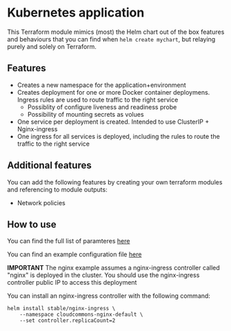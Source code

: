 # Kubernetes application

This Terraform module mimics (most) the Helm chart out of the box features and behaviours that you can find when ```helm create mychart```, but relaying purely and solely on Terraform.

## Features

* Creates a new namespace for the application+environment
* Creates deployment for one or more Docker container deploymens. Ingress rules are used to route traffic to the right service
  * Possiblity of configure liveness and readiness probe
  * Possibility of mounting secrets as volues
* One service per deployment is created. Intended to use ClusterIP + Nginx-ingress
* One ingress for all services is deployed, including the rules to route the traffic to the right service

## Additional features

You can add the following features by creating your own terraform modules and referencing to module outputs:

* Network policies

## How to use

You can find the full list of paramteres [here](variables.tf)

You can find an example configuration file [here](examples/nginx.tfvars)

**IMPORTANT**
The nginx example assumes a nginx-ingress controller called "nginx" is deployed in the cluster. You should use the nginx-ingress controller public IP to access this deployment

You can install an nginx-ingress controller with the following command:

```helm
helm install stable/nginx-ingress \
    --namespace cloudcommons-nginx-default \
    --set controller.replicaCount=2
```